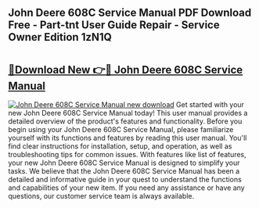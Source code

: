 ## John Deere 608C Service Manual PDF Download Free - Part-tnt User Guide Repair - Service Owner Edition 1zN1Q

# <h2><a href="http://bc87375.oget.top/?id=John+Deere+608C+Service+Manual">🔗Download New 👉🔴 John Deere 608C Service Manual</a></h2>

[![John Deere 608C Service Manual new download](https://i.imgur.com/5g1atiW.png)](http://bc87375.oget.top/?id=John+Deere+608C+Service+Manual)
Get started with your new John Deere 608C Service Manual today! This user manual provides a detailed overview of the product's features and functionality. Before you begin using your John Deere 608C Service Manual, please familiarize yourself with its functions and features by reading this user manual. You'll find clear instructions for installation, setup, and operation, as well as troubleshooting tips for common issues. With features like list of features, your new John Deere 608C Service Manual is designed to simplify your tasks. We believe that the John Deere 608C Service Manual has been a detailed and informative guide in your quest to understand the functions and capabilities of your new item. If you need any assistance or have any questions, our customer service team is always available.
